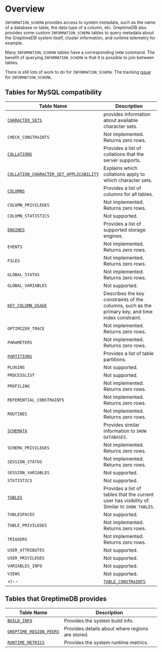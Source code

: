 # Overview

`INFORMATION_SCHEMA` provides access to system metadata, such as the name of a database or table, the data type of a column, etc. GreptimeDB also provides some custom `INFORMATION_SCHEMA` tables to query metadata about the GreptimeDB system itself, cluster information, and runtime telemetry for example.

Many `INFORMATION_SCHEMA` tables have a corresponding `SHOW` command. The benefit of querying `INFORMATION_SCHEMA` is that it is possible to join between tables.

There is still lots of work to do for `INFORMATION_SCHEMA`. The tracking [issue](https://github.com/GreptimeTeam/greptimedb/issues/2931) for `INFORMATION_SCHEMA`.

## Tables for MySQL compatibility

| Table Name | Description |
| --- | --- |
| [`CHARACTER_SETS`](./character-sets.md) | provides information about available character sets. |
| `CHECK_CONSTRAINTS`| Not implemented. Returns zero rows. |
| [`COLLATIONS`](./collations.md) | Provides a list of collations that the server supports. |
| [`COLLATION_CHARACTER_SET_APPLICABILITY`](./collation-character-set-applicability.md) | Explains which collations apply to which character sets. |
| [`COLUMNS`](./columns.md) | Provides a list of columns for all tables. |
| `COLUMN_PRIVILEGES` | Not implemented. Returns zero rows. |
| `COLUMN_STATISTICS` | Not supported. |
| [`ENGINES`](./engines.md) | Provides a list of supported storage engines. |
| `EVENTS` | Not implemented. Returns zero rows. |
| `FILES` | Not implemented. Returns zero rows. |
| `GLOBAL_STATUS` | Not implemented. Returns zero rows. |
| `GLOBAL_VARIABLES` | Not supported. |
| [`KEY_COLUMN_USAGE`](./key-column-usage.md) | Describes the key constraints of the columns, such as the primary key, and time index constraint. |
| `OPTIMIZER_TRACE` | Not implemented. Returns zero rows. |
| `PARAMETERS` | Not implemented. Returns zero rows. |
| [`PARTITIONS`](./partitions.md) | Provides a list of table partitions. |
| `PLUGINS` | Not supported.|
| `PROCESSLIST` | Not supported. |
| `PROFILING` | Not implemented. Returns zero rows. |
| `REFERENTIAL_CONSTRAINTS` | Not implemented. Returns zero rows. |
| `ROUTINES` | Not implemented. Returns zero rows. |
| [`SCHEMATA`](./schemata.md) | Provides similar information to `SHOW DATABASES`. |
| `SCHEMA_PRIVILEGES` | Not implemented. Returns zero rows. |
| `SESSION_STATUS` | Not implemented. Returns zero rows. |
| `SESSION_VARIABLES` | Not supported. |
| `STATISTICS` | Not supported. |
| [`TABLES`](./tables.md) | Provides a list of tables that the current user has visibility of. Similar to `SHOW TABLES`. |
| `TABLESPACES` | Not supported. |
| `TABLE_PRIVILEGES` | Not implemented. Returns zero rows. |
| `TRIGGERS` | Not implemented. Returns zero rows. |
| `USER_ATTRIBUTES` | Not supported. |
| `USER_PRIVILEGES` | Not supported.|
| `VARIABLES_INFO` | Not supported. |
| `VIEWS`| Not supported. |
<!-- | [`TABLE_CONSTRAINTS`](./table-constraints.md) | Provides information on primary keys, unique indexes, and foreign keys. | -->

## Tables that GreptimeDB provides

| Table Name | Description |
| --- | --- |
| [`BUILD_INFO`](./build-info.md) | Provides the system build info. |
| [`GREPTIME_REGION_PEERS`](./greptime-region-peers.md) | Provides details about where regions are stored. |
| [`RUNTIME_METRICS`](./runtime-metrics.md)| Provides the system runtime metrics.|




  